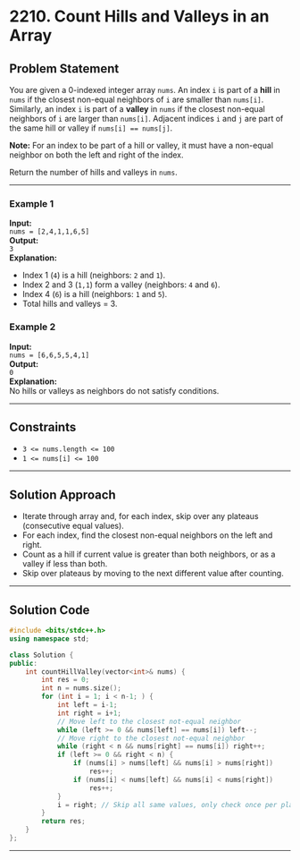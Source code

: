 # 2210. Count Hills and Valleys in an Array

## Problem Statement

You are given a 0-indexed integer array `nums`. An index `i` is part of a **hill** in `nums` if the closest non-equal neighbors of `i` are smaller than `nums[i]`. Similarly, an index `i` is part of a **valley** in `nums` if the closest non-equal neighbors of `i` are larger than `nums[i]`. Adjacent indices `i` and `j` are part of the same hill or valley if `nums[i] == nums[j]`.

**Note:** For an index to be part of a hill or valley, it must have a non-equal neighbor on both the left and right of the index.

Return the number of hills and valleys in `nums`.

---

### Example 1

**Input:**  
`nums = [2,4,1,1,6,5]`  
**Output:**  
`3`  
**Explanation:**
- Index 1 (`4`) is a hill (neighbors: `2` and `1`).
- Index 2 and 3 (`1,1`) form a valley (neighbors: `4` and `6`).
- Index 4 (`6`) is a hill (neighbors: `1` and `5`).
- Total hills and valleys = 3.

### Example 2

**Input:**  
`nums = [6,6,5,5,4,1]`  
**Output:**  
`0`  
**Explanation:**  
No hills or valleys as neighbors do not satisfy conditions.

---

## Constraints

- `3 <= nums.length <= 100`
- `1 <= nums[i] <= 100`

---

## Solution Approach

- Iterate through array and, for each index, skip over any plateaus (consecutive equal values).
- For each index, find the closest non-equal neighbors on the left and right.
- Count as a hill if current value is greater than both neighbors, or as a valley if less than both.
- Skip over plateaus by moving to the next different value after counting.

---

## Solution Code

```cpp name=Solution.cpp
#include <bits/stdc++.h>
using namespace std;

class Solution {
public:
    int countHillValley(vector<int>& nums) {
        int res = 0;
        int n = nums.size();
        for (int i = 1; i < n-1; ) {
            int left = i-1;
            int right = i+1;
            // Move left to the closest not-equal neighbor
            while (left >= 0 && nums[left] == nums[i]) left--;
            // Move right to the closest not-equal neighbor
            while (right < n && nums[right] == nums[i]) right++;
            if (left >= 0 && right < n) {
                if (nums[i] > nums[left] && nums[i] > nums[right])
                    res++;
                if (nums[i] < nums[left] && nums[i] < nums[right])
                    res++;
            }
            i = right; // Skip all same values, only check once per plateau
        }
        return res;
    }
};
```

---

